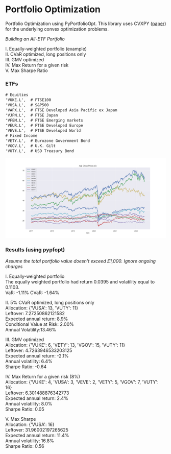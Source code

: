 # Portfolio Optimization

Portfolio Optimization using PyPortfolioOpt. This library uses CVXPY ([paper](https://arxiv.org/abs/1603.00943)) for the underlying convex optimization problems. 

*Building an All-ETF Portfolio*

I. Equally-weighted portfolio (example)\
II. CVaR optimized, long positions only\
III. GMV optimized\
IV. Max Return for a given risk\
V. Max Sharpe Ratio

### ETFs
    # Equities
    'VUKE.L',  # FTSE100
    'VUSA.L',  # S&P500
    'VAPX.L',  # FTSE Developed Asia Pacific ex Japan
    'VJPN.L',  # FTSE Japan
    'VFEM.L',  # FTSE Emerging markets
    'VEUR.L',  # FTSE Developed Europe
    'VEVE.L',  # FTSE Developed World
    # Fixed Income
    'VETY.L',  # Eurozone Government Bond
    'VGOV.L',  # U.K. Gilt
    'VUTY.L',  # USD Treasury Bond

![](ETF_prices_plot.png)

### Results (using pypfopt)
*Assume the total portfolio value doesn't exceed £1,000. Ignore ongoing charges* 

I. Equally-weighted portfolio\
The equally weighted portfolio had return 0.0395 and volatility equal to 0.1103.\
VaR: -1.11%
CVaR: -1.64%

II. 5% CVaR optimized, long positions only\
Allocation:  {'VUSA': 13, 'VUTY': 11}\
Leftover:  7.27250862121582\
Expected annual return: 8.9%\
Conditional Value at Risk: 2.00%\
Annual Volatility:13.46% 

III. GMV optimized\
Allocation:  {'VUKE': 6, 'VETY': 13, 'VGOV': 15, 'VUTY': 11}\
Leftover:  4.7263946533203125\
Expected annual return: -2.1%\
Annual volatility: 6.4%\
Sharpe Ratio: -0.64

IV. Max Return for a given risk (8%)\
Allocation:  {'VUKE': 4, 'VUSA': 3, 'VEVE': 2, 'VETY': 5, 'VGOV': 7, 'VUTY': 16}\
Leftover:  6.301488876342773\
Expected annual return: 2.4%\
Annual volatility: 8.0%\
Sharpe Ratio: 0.05

V. Max Sharpe\
Allocation:  {'VUSA': 16}\
Leftover:  31.96002197265625\
Expected annual return: 11.4%\
Annual volatility: 16.8%\
Sharpe Ratio: 0.56
